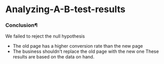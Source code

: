 # Analyzing-A-B-test-results
### Conclusion¶
We failed to reject the null hypothesis
- The old page has a higher conversion rate than the new page
- The business shouldn't replace the old page with the new one
These results are based on the data on hand.
